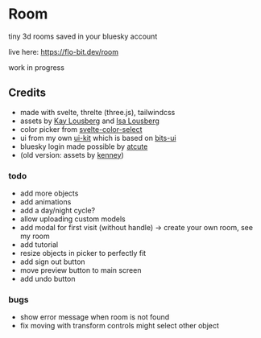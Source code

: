 # Room

tiny 3d rooms saved in your bluesky account

live here: https://flo-bit.dev/room

work in progress

## Credits

- made with svelte, threlte (three.js), tailwindcss
- assets by [Kay Lousberg](https://kaylousberg.itch.io/furniture-bits) and [Isa Lousberg](https://tinytreats.itch.io/bubbly-bathroom)
- color picker from [svelte-color-select](https://github.com/CaptainCodeman/svelte-color-select)
- ui from my own [ui-kit](https://github.com/flo-bit/ui-kit) which is based on [bits-ui](https://bits-ui.com/)
- bluesky login made possible by [atcute](https://github.com/mary-ext/atcute)
- (old version: assets by [kenney](https://kenney.nl/assets/furniture-kit))

### todo

- add more objects
- add animations
- add a day/night cycle?
- allow uploading custom models
- add modal for first visit (without handle) -> create your own room, see my room
- add tutorial
- resize objects in picker to perfectly fit
- add sign out button
- move preview button to main screen
- add undo button

### bugs

- show error message when room is not found
- fix moving with transform controls might select other object

